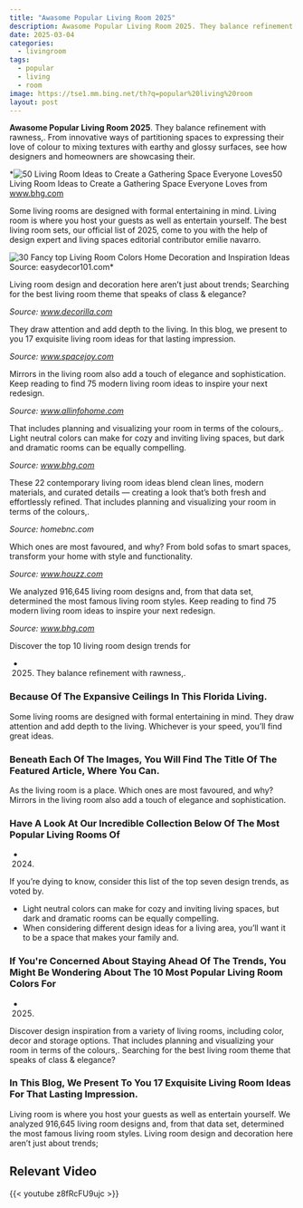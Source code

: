 ```yaml
---
title: "Awasome Popular Living Room 2025"
description: Awasome Popular Living Room 2025. They balance refinement with rawness,. From innovative ways of partitioning spaces to expressing their love of colour to mixin...
date: 2025-03-04
categories:
  - livingroom
tags:
  - popular
  - living
  - room
image: https://tse1.mm.bing.net/th?q=popular%20living%20room
layout: post
---
```


**Awasome Popular Living Room 2025**. They balance refinement with rawness,. From innovative ways of partitioning spaces to expressing their love of colour to mixing textures with earthy and glossy surfaces, see how designers and homeowners are showcasing their.

*![50 Living Room Ideas to Create a Gathering Space Everyone Loves](https://i2.wp.com/www.bhg.com/thmb/CeqATyyF8MkiM8heyKtFHFMniwM=/2000x0/filters:no_upscale():strip_icc()/living-room-white-textured-rug-CiF-_0XRK7VA0sclpsCm2P-2000-6cf12aa58af6446586aaf4b48417b434.jpg)50 Living Room Ideas to Create a Gathering Space Everyone Loves from www.bhg.com

Some living rooms are designed with formal entertaining in mind. Living room is where you host your guests as well as entertain yourself. The best living room sets, our official list of 2025, come to you with the help of design expert and living spaces editorial contributor emilie navarro.

![30 Fancy top Living Room Colors Home Decoration and Inspiration Ideas](https://i2.wp.com/easydecor101.com/wp-content/uploads/2020/12/top-living-room-colors-inspirational-most-popular-living-room-paint-colors-decor-ideas-of-top-living-room-colors.jpg)Source: easydecor101.com*

Living room design and decoration here aren’t just about trends; Searching for the best living room theme that speaks of class & elegance?

*Source: www.decorilla.com*

They draw attention and add depth to the living. In this blog, we present to you 17 exquisite living room ideas for that lasting impression.

*Source: www.spacejoy.com*

Mirrors in the living room also add a touch of elegance and sophistication. Keep reading to find 75 modern living room ideas to inspire your next redesign.

*Source: www.allinfohome.com*

That includes planning and visualizing your room in terms of the colours,. Light neutral colors can make for cozy and inviting living spaces, but dark and dramatic rooms can be equally compelling.

*Source: www.bhg.com*

These 22 contemporary living room ideas blend clean lines, modern materials, and curated details — creating a look that’s both fresh and effortlessly refined. That includes planning and visualizing your room in terms of the colours,.

*Source: homebnc.com*

Which ones are most favoured, and why? From bold sofas to smart spaces, transform your home with style and functionality.

*Source: www.houzz.com*

We analyzed 916,645 living room designs and, from that data set, determined the most famous living room styles. Keep reading to find 75 modern living room ideas to inspire your next redesign.

*Source: www.bhg.com*

Discover the top 10 living room design trends for

- 2025. They balance refinement with rawness,.

### Because Of The Expansive Ceilings In This Florida Living.

Some living rooms are designed with formal entertaining in mind. They draw attention and add depth to the living. Whichever is your speed, you’ll find great ideas.

### Beneath Each Of The Images, You Will Find The Title Of The Featured Article, Where You Can.

As the living room is a place. Which ones are most favoured, and why? Mirrors in the living room also add a touch of elegance and sophistication.

### Have A Look At Our Incredible Collection Below Of The Most Popular Living Rooms Of

- 2024.

 If you’re dying to know, consider this list of the top seven design trends, as voted by.

- Light neutral colors can make for cozy and inviting living spaces, but dark and dramatic rooms can be equally compelling.
- When considering different design ideas for a living area, you’ll want it to be a space that makes your family and.

### If You're Concerned About Staying Ahead Of The Trends, You Might Be Wondering About The 10 Most Popular Living Room Colors For

- 2025.

Discover design inspiration from a variety of living rooms, including color, decor and storage options. That includes planning and visualizing your room in terms of the colours,. Searching for the best living room theme that speaks of class & elegance?

### In This Blog, We Present To You 17 Exquisite Living Room Ideas For That Lasting Impression.

Living room is where you host your guests as well as entertain yourself. We analyzed 916,645 living room designs and, from that data set, determined the most famous living room styles. Living room design and decoration here aren’t just about trends;

## Relevant Video

{{< youtube z8fRcFU9ujc >}}

